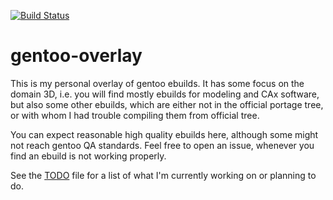 
[![Build Status](https://travis-ci.org/waebbl/waebbl-gentoo.svg?branch=master)](https://travis-ci.org/waebbl/waebbl-gentoo)

# gentoo-overlay

This is my personal overlay of gentoo ebuilds. It has some focus on the domain 3D, i.e. you will find mostly ebuilds for modeling and CAx software, but also some other ebuilds, which are either not in the official portage tree, or with whom I had trouble compiling them from official tree.

You can expect reasonable high quality ebuilds here, although some might not reach gentoo QA standards. Feel free to open an issue, whenever you find an ebuild is not working properly.

See the [TODO](TODO.md) file for a list of what I'm currently working on or planning to do.
